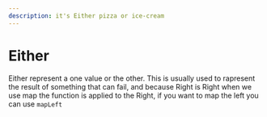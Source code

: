 ```yaml
---
description: it's Either pizza or ice-cream
---
```


# Either

Either represent a one value or the other. This is usually used to rapresent the result of something that can fail, and because Right is Right when we use map the function is applied to the Right, if you want to map the left you can use `mapLeft`



